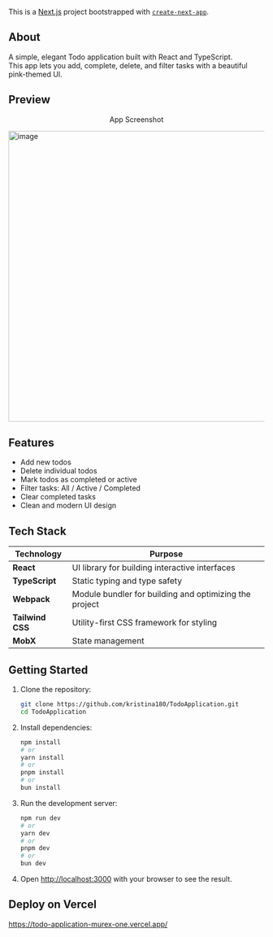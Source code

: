 This is a [Next.js](https://nextjs.org) project bootstrapped with [`create-next-app`](https://nextjs.org/docs/app/api-reference/cli/create-next-app).

## About
A simple, elegant Todo application built with React and TypeScript.  
This app lets you add, complete, delete, and filter tasks with a beautiful pink-themed UI.


## Preview

<p align="center"> App Screenshot
  
<img width="853" height="572" alt="image" src="https://github.com/user-attachments/assets/16e1a055-b162-4bf0-9373-e2dd7b1d1a5e" /></p>



## Features

-  Add new todos
-  Delete individual todos
-  Mark todos as completed or active
-  Filter tasks: All / Active / Completed
-  Clear completed tasks
-  Clean and modern UI design

## Tech Stack

| Technology         | Purpose                                      |
|--------------------|----------------------------------------------|
| **React**          | UI library for building interactive interfaces |
| **TypeScript**     | Static typing and type safety                |
| **Webpack**        | Module bundler for building and optimizing the project |
| **Tailwind CSS**   | Utility-first CSS framework for styling      |
| **MobX**           | State management                             |




## Getting Started

1. Clone the repository:

   ```bash
   git clone https://github.com/kristina180/TodoApplication.git
   cd TodoApplication

2. Install dependencies:
   
   ```bash
   npm install
   # or
   yarn install
   # or
   pnpm install
   # or
   bun install   
   ```
3. Run the development server:
  
   ```bash
   npm run dev
   # or
   yarn dev
   # or
   pnpm dev
   # or
   bun dev
   ```

4. Open [http://localhost:3000](http://localhost:3000) with your browser to see the result.

## Deploy on Vercel
https://todo-application-murex-one.vercel.app/
